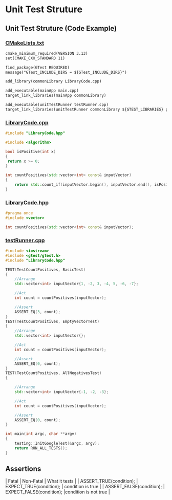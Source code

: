 # Unit Test Struture
## Unit Test Struture (Code Example)
### [CMakeLists.txt](https://github.com/markdown-it/markdown-it-emoji)
```txt
cmake_minimum_required(VERSION 3.13)
set(CMAKE_CXX_STANDARD 11)

find_package(GTest REQUIRED)
message("GTest_INCLUDE_DIRS = ${GTest_INCLUDE_DIRS}")

add_library(commonLibrary LibraryCode.cpp)

add_executable(mainApp main.cpp)
target_link_libraries(mainApp commonLibrary)

add_executable(unitTestRunner testRunner.cpp)
target_link_libraries(unitTestRunner commonLibrary ${GTEST_LIBRARIES} pthread)
```
### [LibraryCode.cpp](https://github.com/markdown-it/markdown-it-emoji)
```c++
#include "LibraryCode.hpp"

#include <algorithm>

bool isPositive(int x)
{
 return x >= 0;
}

int countPositives(std::vector<int> const& inputVector)
{
    return std::count_if(inputVector.begin(), inputVector.end(), isPositive);
}
```
### [LibraryCode.hpp](https://github.com/markdown-it/markdown-it-emoji)
```c++
#pragma once
#include <vector>

int countPositives(std::vector<int> const& inputVector);
```
### [testRunner.cpp](https://github.com/markdown-it/markdown-it-emoji)
```c++
#include <iostream>
#include <gtest/gtest.h>
#include "LibraryCode.hpp"

TEST(TestCountPositives, BasicTest)
{
    //Arrange
    std::vector<int> inputVector{1, -2, 3, -4, 5, -6, -7};

    //Act
    int count = countPositives(inputVector);

    //Assert
    ASSERT_EQ(3, count);
}
TEST(TestCountPositives, EmptyVectorTest)
{
    //Arrange
    std::vector<int> inputVector{};

    //Act
    int count = countPositives(inputVector);

    //Assert
    ASSERT_EQ(0, count);
}
TEST(TestCountPositives, AllNegativesTest)
{

    //Arrange
    std::vector<int> inputVector{-1, -2, -3};

    //Act
    int count = countPositives(inputVector);

    //Assert
    ASSERT_EQ(0, count);
}

int main(int argc, char **argv)
{
    testing::InitGoogleTest(&argc, argv);
    return RUN_ALL_TESTS();
}
```
## Assertions
| Fatal | Non-Fatal  | What it tests |
| ASSERT_TRUE(condition); | EXPECT_TRUE(condition); | condition is true |
| ASSERT_FALSE(condition);   | EXPECT_FALSE(condition); |condition is not true |

